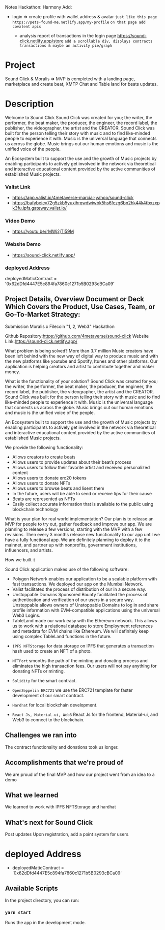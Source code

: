 Notes
Hackathon: Harmony
Add:

- login => create profile with wallet address & avatar
  `just like this page https://pets-found-me.netlify.app/my-profile`
  `on that page add covalent apis`

  - analysis report of transactions in the login page
    https://sound-click.netlify.app/store
    `add a scrollable div, displays contracts transactions & maybe an activity pie/graph`

# Project

Sound Click & Moralis => MVP is completed with a landing page, marketplace and create beat, XMTP Chat and Table land for beats updates.

# Description

Welcome to Sound Click
Sound Click was created for you; the writer, the performer, the beat maker, the producer, the engineer, the record label, the publisher, the videographer, the artist and the CREATOR. Sound Click was built for the person telling their story with music and to find like-minded people to experience it with. Music is the universal language that connects us across the globe. Music brings out our human emotions and music is the unified voice of the people.

An Ecosystem built to support the use and the growth of Music projects by enabling participants to actively get involved in the network via theoretical and interactive educational content provided by the active communities of established Music projects.

### Valist Link

- https://app.valist.io/4metaverse-marcial-yahoo/sound-click
- https://bafybeiev72g5zkb5yuxihrqwdwiwbk5hs6fczg6bn2hk44k4tbxzxpk3fu.ipfs.gateway.valist.io/

### Video Demo

- https://youtu.be/rMWj2jTl59M

### Website Demo

- https://sound-click.netlify.app/

### deployed Address

deployedMaticContract = '0x62dDfd4447E5c894fa7860c1271b5B0293cBCa09'

## Project Details, Overview Document or Deck Which Covers the Product, Use Cases, Team, or Go-To-Market Strategy:

Submission Moralis x Filecoin "1, 2, Web3" Hackathon

Github Repository:https://github.com/4metaverse/sound-click
Website Link:https://sound-click.netlify.app/

What problem is being solved?
More than 3.7 million Music creators have been left behind with the new way of digital way to produce music and with the new platforms like youtube and Spotify, Itunes and other platforms. Our application is helping creators and artist to contribute together and maker money.

What is the functionality of your solution?
Sound Click was created for you; the writer, the performer, the beat maker, the producer, the engineer, the record label, the publisher, the videographer, the artist and the CREATOR. Sound Click was built for the person telling their story with music and to find like-minded people to experience it with. Music is the universal language that connects us across the globe. Music brings out our human emotions and music is the unified voice of the people.

An Ecosystem built to support the use and the growth of Music projects by enabling participants to actively get involved in the network via theoretical and interactive educational content provided by the active communities of established Music projects.

We provide the following functionality:

- Allows creators to create beats
- Allows users to provide updates about their beat’s process
- Allows users to follow their favorite artist and received personalized content
- Allows users to donate erc20 tokens
- Allows users to donate NFTs
- Allows users to browse beats and lisent them
- In the future, users will be able to send or receive tips for their cause
- Beats are represented as NFTs
- Easily collect accurate information that is available to the public using blockchain technology

What is your plan for real world implementation?
Our plan is to release an MVP for people to try out, gather feedback and improve our app. We are planning to release a few versions, starting with the MVP with a few revisions. Then every 3 months release new functionality to our app until we have a fully functional app. We are definitely planning to deploy it to the mainnet, and partner up with nonprofits, government institutions, influencers, and artists.

How we built it

Sound Click application makes use of the following software:

- Polygon Network enables our application to be a scalable platform with fast transactions. We deployed our app on the Mumbai Network.
- Valist facilitated the process of distribution of our in a secure way.
- Unstoppable Domains Sponsored Bounty facilitated the process of authentication and verification of our users in a secure way. Unstoppable allows owners of Unstoppable Domains to log in and share profile information with EVM-compatible applications using the universal Web3 Logins.
- TableLand made our work easy with the Ethereum network. This allows us to work with a relational database to store Employment references and metadata for EVM chains like Ethereum. We will definitely keep using complex TableLand functions in the future.

* `IPFS NFTStorage` for data storage on IPFS that generates a transaction hash used to create an NFT of a photo.

* `NFTPort` smooths the path of the minting and donating process and eliminates the high transaction fees. Our users will not pay anything for donating NFTs or minting.
* `Solidity` for the smart contract.
* `OpenZeppelin ERC721` we use the ERC721 template for faster development of our smart contract.
* `Hardhat` for local blockchain development.
* `React Js, Material-ui, Web3` React Js for the frontend, Material-ui, and Web3 to connect to the blockchain.

## Challenges we ran into

The contract functionality and donations took us longer.

## Accomplishments that we're proud of

We are proud of the final MVP and how our project went from an idea to a demo

## What we learned

We learned to work with IPFS NFTStorage and hardhat

## What's next for Sound Click

Post updates Upon registration, add a point system for users.

# deployed Address

- deployedMaticContract = '0x62dDfd4447E5c894fa7860c1271b5B0293cBCa09'

## Available Scripts

In the project directory, you can run:

### `yarn start`

Runs the app in the development mode.
